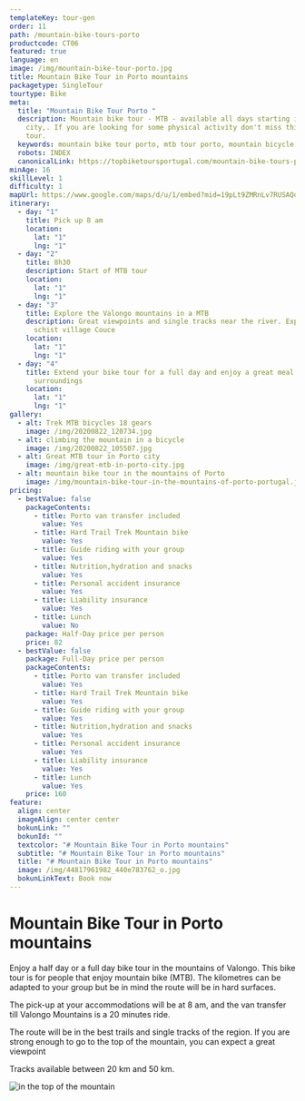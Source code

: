 ```yaml
---
templateKey: tour-gen
order: 11
path: /mountain-bike-tours-porto
productcode: CT06
featured: true
language: en
image: /img/mountain-bike-tour-porto.jpg
title: Mountain Bike Tour in Porto mountains
packagetype: SingleTour
tourtype: Bike
meta:
  title: "Mountain Bike Tour Porto "
  description: Mountain bike tour - MTB - available all days starting in Porto
    city,. If you are looking for some physical activity don't miss this bike
    tour.
  keywords: mountain bike tour porto, mtb tour porto, mountain bicycle in porto
  robots: INDEX
  canonicalLink: https://topbiketoursportugal.com/mountain-bike-tours-porto
minAge: 16
skillLevel: 1
difficulty: 1
mapUrl: https://www.google.com/maps/d/u/1/embed?mid=19pLt9ZMRnLv7RUSAQqpybO9X-oNSSOhV
itinerary:
  - day: "1"
    title: Pick up 8 am
    location:
      lat: "1"
      lng: "1"
  - day: "2"
    title: 8h30
    description: Start of MTB tour
    location:
      lat: "1"
      lng: "1"
  - day: "3"
    title: Explore the Valongo mountains in a MTB
    description: Great viewpoints and single tracks near the river. Explore the
      schist village Couce
    location:
      lat: "1"
      lng: "1"
  - day: "4"
    title: Extend your bike tour for a full day and enjoy a great meal in Valongo
      surroundings
    location:
      lat: "1"
      lng: "1"
gallery:
  - alt: Trek MTB bicycles 18 gears
    image: /img/20200822_120734.jpg
  - alt: climbing the mountain in a bicycle
    image: /img/20200822_105507.jpg
  - alt: Great MTB tour in Porto city
    image: /img/great-mtb-in-porto-city.jpg
  - alt: mountain bike tour in the mountains of Porto
    image: /img/mountain-bike-tour-in-the-mountains-of-porto-portugal.jpg
pricing:
  - bestValue: false
    packageContents:
      - title: Porto van transfer included
        value: Yes
      - title: Hard Trail Trek Mountain bike
        value: Yes
      - title: Guide riding with your group
        value: Yes
      - title: Nutrition,hydration and snacks
        value: Yes
      - title: Personal accident insurance
        value: Yes
      - title: Liability insurance
        value: Yes
      - title: Lunch
        value: No
    package: Half-Day price per person
    price: 82
  - bestValue: false
    package: Full-Day price per person
    packageContents:
      - title: Porto van transfer included
        value: Yes
      - title: Hard Trail Trek Mountain bike
        value: Yes
      - title: Guide riding with your group
        value: Yes
      - title: Nutrition,hydration and snacks
        value: Yes
      - title: Personal accident insurance
        value: Yes
      - title: Liability insurance
        value: Yes
      - title: Lunch
        value: Yes
    price: 160
feature:
  align: center
  imageAlign: center center
  bokunLink: ""
  bokunId: ""
  textcolor: "# Mountain Bike Tour in Porto mountains"
  subtitle: "# Mountain Bike Tour in Porto mountains"
  title: "# Mountain Bike Tour in Porto mountains"
  image: /img/44817961982_440e783762_o.jpg
  bokunLinkText: Book now
---
```

# Mountain Bike Tour in Porto mountains

Enjoy a half day or a full day bike tour in the mountains of Valongo. This bike tour is for people that enjoy mountain bike (MTB). The kilometres can be adapted to your group but be in mind the route will be in hard surfaces.

The pick-up at your accommodations will be at 8 am, and the van transfer till Valongo Mountains is a 20 minutes ride.

The route will be in the best trails and single tracks of the region. If you are strong enough to go to the top of the mountain, you can expect a great viewpoint

Tracks available between 20 km and 50 km.

![in the top of the mountain](/img/mtb-tour-top-of-the-mountain.jpg "MTB tpictureour ")